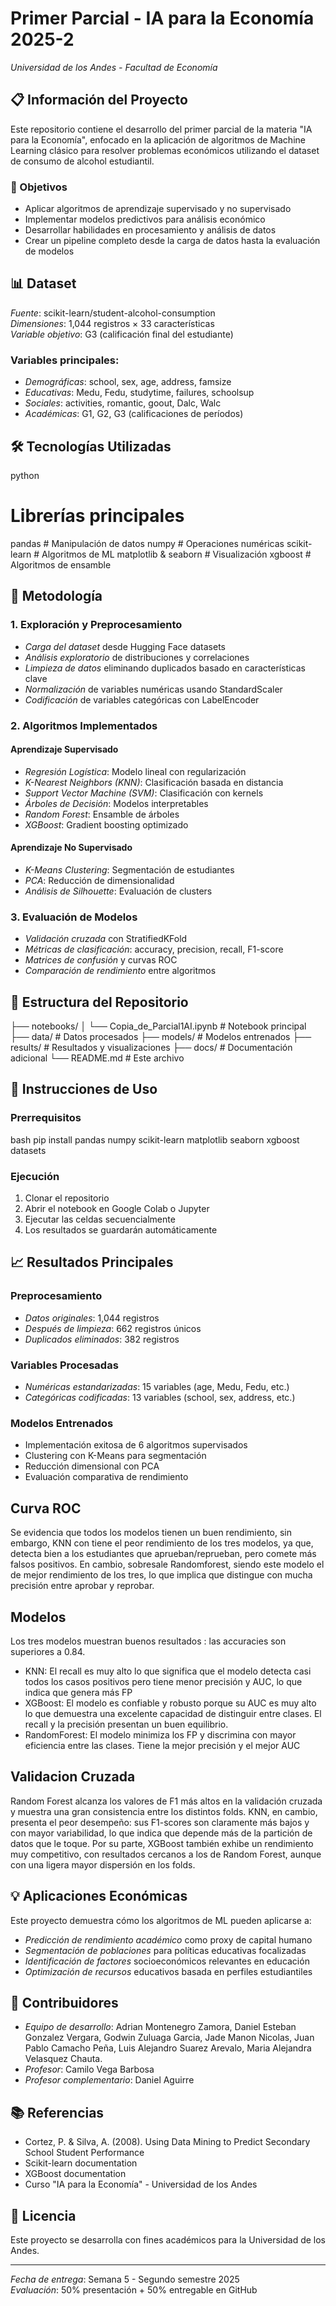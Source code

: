 # Primer Parcial - IA para la Economía 2025-2
*Universidad de los Andes - Facultad de Economía*

## 📋 Información del Proyecto

Este repositorio contiene el desarrollo del primer parcial de la materia "IA para la Economía", enfocado en la aplicación de algoritmos de Machine Learning clásico para resolver problemas económicos utilizando el dataset de consumo de alcohol estudiantil.

### 🎯 Objetivos
- Aplicar algoritmos de aprendizaje supervisado y no supervisado
- Implementar modelos predictivos para análisis económico
- Desarrollar habilidades en procesamiento y análisis de datos
- Crear un pipeline completo desde la carga de datos hasta la evaluación de modelos

## 📊 Dataset

*Fuente*: scikit-learn/student-alcohol-consumption  
*Dimensiones*: 1,044 registros × 33 características  
*Variable objetivo*: G3 (calificación final del estudiante)

### Variables principales:
- *Demográficas*: school, sex, age, address, famsize
- *Educativas*: Medu, Fedu, studytime, failures, schoolsup
- *Sociales*: activities, romantic, goout, Dalc, Walc
- *Académicas*: G1, G2, G3 (calificaciones de períodos)

## 🛠 Tecnologías Utilizadas

python
# Librerías principales
pandas                 # Manipulación de datos
numpy                  # Operaciones numéricas
scikit-learn          # Algoritmos de ML
matplotlib & seaborn   # Visualización
xgboost               # Algoritmos de ensamble


## 🔬 Metodología

### 1. Exploración y Preprocesamiento
- *Carga del dataset* desde Hugging Face datasets
- *Análisis exploratorio* de distribuciones y correlaciones
- *Limpieza de datos* eliminando duplicados basado en características clave
- *Normalización* de variables numéricas usando StandardScaler
- *Codificación* de variables categóricas con LabelEncoder

### 2. Algoritmos Implementados

#### Aprendizaje Supervisado
- *Regresión Logística*: Modelo lineal con regularización
- *K-Nearest Neighbors (KNN)*: Clasificación basada en distancia
- *Support Vector Machine (SVM)*: Clasificación con kernels
- *Árboles de Decisión*: Modelos interpretables
- *Random Forest*: Ensamble de árboles
- *XGBoost*: Gradient boosting optimizado

#### Aprendizaje No Supervisado
- *K-Means Clustering*: Segmentación de estudiantes
- *PCA*: Reducción de dimensionalidad
- *Análisis de Silhouette*: Evaluación de clusters

### 3. Evaluación de Modelos
- *Validación cruzada* con StratifiedKFold
- *Métricas de clasificación*: accuracy, precision, recall, F1-score
- *Matrices de confusión* y curvas ROC
- *Comparación de rendimiento* entre algoritmos

## 📁 Estructura del Repositorio


├── notebooks/
│   └── Copia_de_Parcial1AI.ipynb    # Notebook principal
├── data/                             # Datos procesados
├── models/                           # Modelos entrenados
├── results/                          # Resultados y visualizaciones
├── docs/                            # Documentación adicional
└── README.md                        # Este archivo


## 🚀 Instrucciones de Uso

### Prerrequisitos
bash
pip install pandas numpy scikit-learn matplotlib seaborn xgboost datasets


### Ejecución
1. Clonar el repositorio
2. Abrir el notebook en Google Colab o Jupyter
3. Ejecutar las celdas secuencialmente
4. Los resultados se guardarán automáticamente

## 📈 Resultados Principales

### Preprocesamiento
- *Datos originales*: 1,044 registros
- *Después de limpieza*: 662 registros únicos
- *Duplicados eliminados*: 382 registros

### Variables Procesadas
- *Numéricas estandarizadas*: 15 variables (age, Medu, Fedu, etc.)
- *Categóricas codificadas*: 13 variables (school, sex, address, etc.)

### Modelos Entrenados
- Implementación exitosa de 6 algoritmos supervisados
- Clustering con K-Means para segmentación
- Reducción dimensional con PCA
- Evaluación comparativa de rendimiento

## Curva ROC
Se evidencia que todos los modelos tienen un buen rendimiento, sin embargo, KNN con tiene el peor rendimiento de los tres modelos, ya que, detecta bien a los estudiantes que aprueban/reprueban, pero comete más falsos positivos. En cambio,  sobresale Randomforest, siendo este modelo el de mejor rendimiento de los tres, lo que implica que distingue con mucha precisión entre aprobar y reprobar.

## Modelos
Los tres modelos muestran buenos resultados : las accuracies son superiores a 0.84. 
- KNN: El recall es muy alto lo que significa que el modelo detecta casi todos los casos positivos pero tiene menor precisión y AUC, lo que indica que genera más FP 
- XGBoost: El modelo es confiable y robusto porque su AUC es muy alto lo que demuestra una excelente capacidad de distinguir entre clases. El recall y la precisión presentan un buen equilibrio. 
- RandomForest: El modelo minimiza los FP y discrimina con mayor eficiencia entre las clases. Tiene la mejor precisión y el mejor AUC 

## Validacion Cruzada
Random Forest alcanza los valores de F1 más altos en la validación cruzada y muestra una gran consistencia entre los distintos folds. KNN, en cambio, presenta el peor desempeño: sus F1-scores son claramente más bajos y con mayor variabilidad, lo que indica que depende más de la partición de datos que le toque. Por su parte, XGBoost también exhibe un rendimiento muy competitivo, con resultados cercanos a los de Random Forest, aunque con una ligera mayor dispersión en los folds.


## 💡 Aplicaciones Económicas

Este proyecto demuestra cómo los algoritmos de ML pueden aplicarse a:
- *Predicción de rendimiento académico* como proxy de capital humano
- *Segmentación de poblaciones* para políticas educativas focalizadas
- *Identificación de factores* socioeconómicos relevantes en educación
- *Optimización de recursos* educativos basada en perfiles estudiantiles

## 👥 Contribuidores

- *Equipo de desarrollo*: Adrian Montenegro Zamora, Daniel Esteban Gonzalez Vergara, Godwin Zuluaga Garcia, Jade Manon Nicolas, Juan Pablo Camacho Peña, Luis Alejandro Suarez Arevalo, Maria Alejandra Velasquez Chauta.
- *Profesor*: Camilo Vega Barbosa
- *Profesor complementario*: Daniel Aguirre

## 📚 Referencias

- Cortez, P. & Silva, A. (2008). Using Data Mining to Predict Secondary School Student Performance
- Scikit-learn documentation
- XGBoost documentation
- Curso "IA para la Economía" - Universidad de los Andes

## 📄 Licencia

Este proyecto se desarrolla con fines académicos para la Universidad de los Andes.

---

*Fecha de entrega*: Semana 5 - Segundo semestre 2025  
*Evaluación*: 50% presentación + 50% entregable en GitHub
